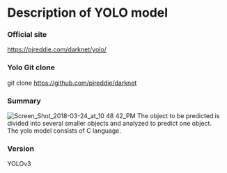 # Description of YOLO model

### Official site
https://pjreddie.com/darknet/yolo/

### Yolo Git clone
git clone https://github.com/pjreddie/darknet

### Summary
![Screen_Shot_2018-03-24_at_10 48 42_PM](https://github.com/back582/master-thesis/assets/17943248/db0aecaf-931d-43fb-88a1-dad4390377d2)
The object to be predicted is divided into several smaller objects and analyzed to predict one object.  
The yolo model consists of C language.

### Version
YOLOv3
